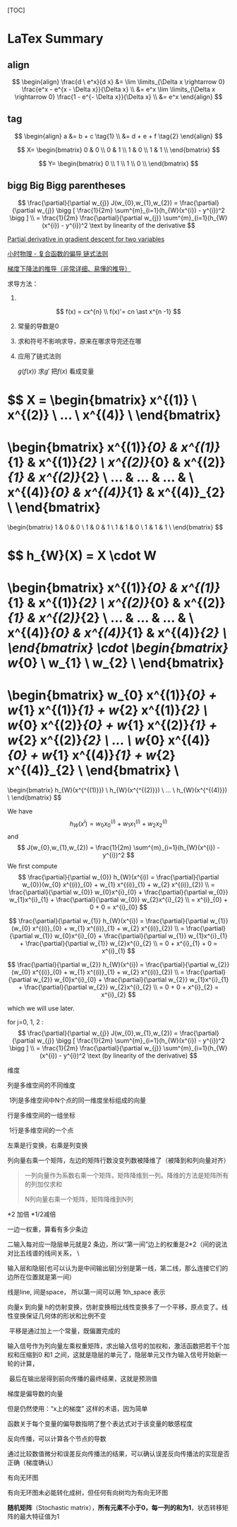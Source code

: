 [TOC]

# LaTex Summary



## align

$$
\begin{align}
\frac{d \ e^x}{d x} &= \lim \limits_{\Delta x \rightarrow 0} \frac{e^x - e^{x - \Delta x}}{\Delta x} \\
&= e^x \lim \limits_{\Delta x \rightarrow 0} \frac{1 - e^{- \Delta x}}{\Delta x} \\
&= e^x
\end{align}
$$



## tag

$$
\begin{align}
a &= b + c \tag{1} \\
  &= d + e + f \tag{2}
\end{align}
$$







$$
X=
\begin{bmatrix}
0 & 0  \\
0 & 1  \\
1 & 0  \\
1 & 1  \\
\end{bmatrix}
$$


$$
Y=
\begin{bmatrix}
0 \\
1 \\
1 \\
0 \\
\end{bmatrix}
$$





## bigg Big Bigg parentheses 


$$
\frac{\partial}{\partial w_{j}} J(w_{0},w_{1},w_{2}) = 
\frac{\partial}{\partial w_{j}} \bigg [ \frac{1}{2m} \sum^{m}_{i=1}(h_{W}(x^{i}) - y^{i})^2 \bigg ] \\
= \frac{1}{2m} \frac{\partial}{\partial w_{j}} \sum^{m}_{i=1}(h_{W}(x^{i}) - y^{i})^2   \text by linearity of the derivative
$$










[Partial derivative in gradient descent for two variables](https://math.stackexchange.com/questions/70728/partial-derivative-in-gradient-descent-for-two-variables)

[小时物理 - 复合函数的偏导 链式法则](http://wuli.wiki/online/PChain.html)

[梯度下降法的推导（非常详细、易懂的推导）](https://blog.csdn.net/pengchengliu/article/details/80932232)



求导方法：

  1.
$$
f(x) = cx^{n} \\
f(x)'= cn \ast x^{n -1}
$$

2. 常量的导数是0

3. 求和符号不影响求导，原来在哪求导完还在哪

4. 应用了链式法则

   $g(f(x))$ 求$g'$ 把$f(x)$ 看成变量


$$
X =
\begin{bmatrix}
x^{(1)}  \\
x^{(2)}  \\
...  \\
x^{(4)}  \\
\end{bmatrix}
=
\begin{bmatrix}
x^{(1)}_{0} & x^{(1)}_{1} & x^{(1)}_{2}  \\
x^{(2)}_{0} & x^{(2)}_{1} & x^{(2)}_{2} \\
... & ... & ... & \\
x^{(4)}_{0} & x^{(4)}_{1} & x^{(4)}_{2} \\
\end{bmatrix}
=
\begin{bmatrix}
1 & 0 & 0  \\
1 & 0 & 1  \\
1 & 1 & 0 \\
1 & 1 & 1  \\
\end{bmatrix}
$$


$$
h_{W}(X) =
X \cdot W
=
\begin{bmatrix}
x^{(1)}_{0} & x^{(1)}_{1} & x^{(1)}_{2}  \\
x^{(2)}_{0} & x^{(2)}_{1} & x^{(2)}_{2} \\
... & ... & ... & \\
x^{(4)}_{0} & x^{(4)}_{1} & x^{(4)}_{2} \\
\end{bmatrix}
\cdot
\begin{bmatrix}
w_{0}  \\
w_{1}  \\
w_{2}  \\
\end{bmatrix}
=
\begin{bmatrix}
w_{0} x^{(1)}_{0} + w_{1} x^{(1)}_{1} + w_{2} x^{(1)}_{2}  \\
w_{0} x^{(2)}_{0} + w_{1} x^{(2)}_{1} + w_{2} x^{(2)}_{2}  \\
...  \\
w_{0} x^{(4)}_{0} + w_{1} x^{(4)}_{1} + w_{2} x^{(4)}_{2}  \\
\end{bmatrix}  \\
=
\begin{bmatrix}
h_{W}(x^{^{(1)}}) \\
h_{W}(x^{^{(2)}})  \\
...  \\
h_{W}(x^{^{(4)}}) \\
\end{bmatrix}
$$


We have
$$
h_{W}(x^{i}) = w_{0} x^{(i)}_{0} + w_{1} x^{(i)}_{1} + w_{2} x^{(i)}_{2}
$$
and
$$
J(w_{0},w_{1},w_{2}) = \frac{1}{2m} \sum^{m}_{i=1}(h_{W}(x^{i}) - y^{i})^2
$$
We first compute
$$
\frac{\partial}{\partial w_{0}} h_{W}(x^{i}) = \frac{\partial}{\partial w_{0}}(w_{0} x^{(i)}_{0} + w_{1} x^{(i)}_{1} + w_{2} x^{(i)}_{2}) \\
= \frac{\partial}{\partial w_{0}} w_{0}x^{i}_{0} + 
\frac{\partial}{\partial w_{0}} w_{1}x^{i}_{1} + 
\frac{\partial}{\partial w_{0}} w_{2}x^{i}_{2} \\
= x^{i}_{0} + 0 + 0 = x^{i}_{0}
$$

$$
\frac{\partial}{\partial w_{1}} h_{W}(x^{i}) = \frac{\partial}{\partial w_{1}}(w_{0} x^{(i)}_{0} + w_{1} x^{(i)}_{1} + w_{2} x^{(i)}_{2}) \\
= \frac{\partial}{\partial w_{1}} w_{0}x^{i}_{0} + 
\frac{\partial}{\partial w_{1}} w_{1}x^{i}_{1} + 
\frac{\partial}{\partial w_{1}} w_{2}x^{i}_{2} \\
= 0 + x^{i}_{1} + 0 = x^{i}_{1}
$$

$$
\frac{\partial}{\partial w_{2}} h_{W}(x^{i}) = \frac{\partial}{\partial w_{2}}(w_{0} x^{(i)}_{0} + w_{1} x^{(i)}_{1} + w_{2} x^{(i)}_{2}) \\
= \frac{\partial}{\partial w_{2}} w_{0}x^{i}_{0} + 
\frac{\partial}{\partial w_{2}} w_{1}x^{i}_{1} + 
\frac{\partial}{\partial w_{2}} w_{2}x^{i}_{2} \\
= 0 + 0 + x^{i}_{2} = x^{i}_{2}
$$

which we will use later. 



for j=0, 1, 2 :
$$
\frac{\partial}{\partial w_{j}} J(w_{0},w_{1},w_{2}) = 
\frac{\partial}{\partial w_{j}} \bigg [ \frac{1}{2m} \sum^{m}_{i=1}(h_{W}(x^{i}) - y^{i})^2 \bigg ] \\
= \frac{1}{2m} \frac{\partial}{\partial w_{j}} \sum^{m}_{i=1}(h_{W}(x^{i}) - y^{i})^2   \text (by linearity of the derivative)
$$













维度

  列是多维空间的不同维度

​    1列是多维空间中N个点的同一维度坐标组成的向量

  行是多维空间的一组坐标

​    1行是多维空间的一个点



左乘是行变换，右乘是列变换

列向量右乘一个矩阵，左边的矩阵行数没变列数被降维了（被降到和列向量对齐）

> 一列向量作为系数右乘一个矩阵，矩阵降维到一列。降维的方法是矩阵所有的列加仅求和
>
> N列向量右乘一个矩阵，矩阵降维到N列

*2 加倍 *1/2减倍



 一边一权重，算看有多少条边

  二输入每对应一隐层单元就是2 条边，所以“第一间”边上的权重是2*2（间的说法对比五线谱的线间关系， \

  输入层和隐层[也可以认为是中间输出层]分别是第一线，第二线，那么连接它们的边所在位置就是第一间）

  线是line, 间是space， 所以第一间可以用 1th_space 表示



  向量x 到向量 h的仿射变换，仿射变换相比线性变换多了一个平移，原点变了。线性变换保证几何体的形状和比例不变

​    平移是通过加上一个常量，既偏置完成的

​    输入信号作为列向量左乘权重矩阵，求出输入信号的加权和，激活函数把若干个加权和压缩到0 和1 之间，这就是隐层的单元了，隐层单元又作为输入信号开始新一轮的计算，

​      最后在输出层得到前向传播的最终结果，这就是预测值



梯度是偏导数的向量

  但是仍然使用：“x上的梯度” 这样的术语，因为简单

  函数关于每个变量的偏导数指明了整个表达式对于该变量的敏感程度

  反向传播，可以计算各个节点的导数

  通过比较数值微分和误差反向传播法的结果，可以确认误差反向传播法的实现是否正确（梯度确认）



有向无环图

  有向无环图未必能转化成树，但任何有向树均为有向无环图



**随机矩阵**（Stochastic matrix），**所有元素不小于0，每一列的和为1**，状态转移矩阵的最大特征值为1